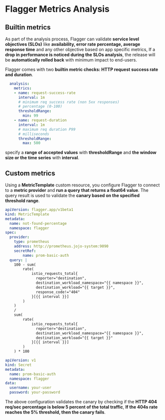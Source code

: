 # Flagger Metrics Analysis

## Builtin metrics

As part of the analysis process, Flagger can validate **service level objectives (SLOs)** like
**availability, error rate percentage, average response time** and any other objective based on
app specific metrics, If a **drop in performance is noticed during the SLOs analysis**,
the release will be **automatically rolled back** with minimum impact to end-users.

Flagger comes with two **builtin metric checks: HTTP request success rate and duration**.

```yaml
  analysis:
    metrics:
    - name: request-success-rate
      interval: 1m
      # minimum req success rate (non 5xx responses)
      # percentage (0-100)
      thresholdRange:
        min: 99
    - name: request-duration
      interval: 1m
      # maximum req duration P99
      # milliseconds
      thresholdRange:
        max: 500
```

specify a **range of accepted values** with **thresholdRange** and **the window size or the time series** with **interval**.

## Custom metrics

Using a **MetricTemplate** custom resource, you configure Flagger to connect to a **metric provider** and **run a query that returns a float64 value**.
The query result is used to validate the **canary based on the specified threshold range**.

```yaml
apiVersion: flagger.app/v1beta1
kind: MetricTemplate
metadata:
  name: not-found-percentage
  namespace: flagger
spec:
  provider:
    type: prometheus
    address: http://prometheus.jojo-system:9090
    secretRef:
        name: prom-basic-auth
  query: |
    100 - sum(
        rate(
            istio_requests_total{
              reporter="destination",
              destination_workload_namespace="{{ namespace }}",
              destination_workload="{{ target }}",
              response_code!="404"
            }[{{ interval }}]
        )
    )
    /
    sum(
        rate(
            istio_requests_total{
              reporter="destination",
              destination_workload_namespace="{{ namespace }}",
              destination_workload="{{ target }}"
            }[{{ interval }}]
        )
    ) * 100
```

```yaml
apiVersion: v1
kind: Secret
metadata:
  name: prom-basic-auth
  namespace: flagger
data:
  username: your-user
  password: your-password
```

The above configuration validates the canary by checking if the **HTTP 404 req/sec percentage is below 5 percent of the total traffic**,
**If the 404s rate reaches the 5% threshold, then the canary fails**.
